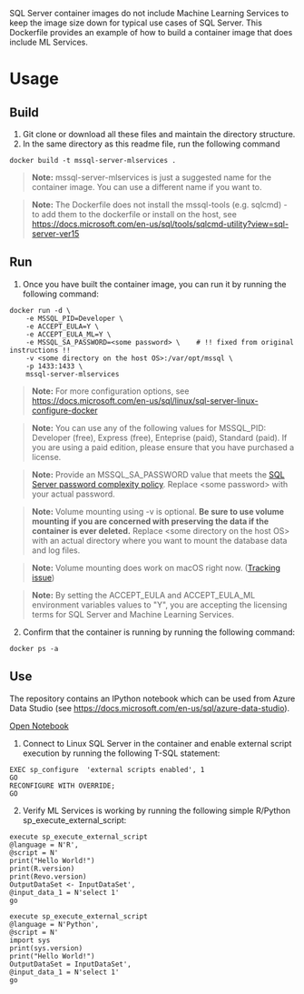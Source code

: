SQL Server container images do not include Machine Learning Services to keep the image size down for typical use cases of SQL Server.  This Dockerfile provides an example of how to build a container image that does include ML Services.

# Usage

## Build
1. Git clone or download all these files and maintain the directory structure.
2. In the same directory as this readme file, run the following command
```
docker build -t mssql-server-mlservices .
```
> **Note:**
> mssql-server-mlservices is just a suggested name for the container image.  You can use a different name if you want to.

> **Note:**
> The Dockerfile does not install the mssql-tools (e.g. sqlcmd) - to add them to the dockerfile or install on the host, see https://docs.microsoft.com/en-us/sql/tools/sqlcmd-utility?view=sql-server-ver15


## Run
1. Once you have built the container image, you can run it by running the following command:
```
docker run -d \
    -e MSSQL_PID=Developer \
    -e ACCEPT_EULA=Y \
    -e ACCEPT_EULA_ML=Y \
    -e MSSQL_SA_PASSWORD=<some password> \    # !! fixed from original instructions !!
    -v <some directory on the host OS>:/var/opt/mssql \
    -p 1433:1433 \
    mssql-server-mlservices
```
> **Note:**
> For more configuration options, see https://docs.microsoft.com/en-us/sql/linux/sql-server-linux-configure-docker

> **Note:**
> You can use any of the following values for MSSQL_PID:  Developer (free), Express (free), Enteprise (paid), Standard (paid).  If you are using a paid edition, please ensure that you have purchased a license.

> **Note:**
> Provide an MSSQL_SA_PASSWORD value that meets the [SQL Server password complexity policy](https://docs.microsoft.com/en-us/sql/relational-databases/security/password-policy?view=sql-server-2017).  Replace \<some password\> with your actual password.

> **Note:**
> Volume mounting using -v is optional.  **Be sure to use volume mounting if you are concerned with preserving the data if the container is ever deleted.**  Replace \<some directory on the host OS\> with an actual directory where you want to mount the database data and log files.  

> **Note:**
> Volume mounting does work on macOS right now.  ([Tracking issue](https://github.com/microsoft/mssql-docker/issues/12))

> **Note:**
> By setting the ACCEPT_EULA and ACCEPT_EULA_ML environment variables values to "Y", you are accepting the licensing terms for SQL Server and Machine Learning Services.

2. Confirm that the container is running by running the following command:
```
docker ps -a
```

## Use
The repository contains an IPython notebook which can be used from Azure Data Studio (see https://docs.microsoft.com/en-us/sql/azure-data-studio). 

[Open Notebook](/linux/preview/examples/mssql-mlservices/ConfigureAndTestMLServices.ipynb)


1. Connect to Linux SQL Server in the container and enable external script execution by running the following T-SQL statement:
```
EXEC sp_configure  'external scripts enabled', 1
GO
RECONFIGURE WITH OVERRIDE;
GO
```
2. Verify ML Services is working by running the following simple R/Python sp_execute_external_script:
```
execute sp_execute_external_script 
@language = N'R',
@script = N'
print("Hello World!")
print(R.version)
print(Revo.version)
OutputDataSet <- InputDataSet', 
@input_data_1 = N'select 1'
go
```

```
execute sp_execute_external_script 
@language = N'Python',
@script = N'
import sys
print(sys.version)
print("Hello World!")
OutputDataSet = InputDataSet',
@input_data_1 = N'select 1'
go 
```

